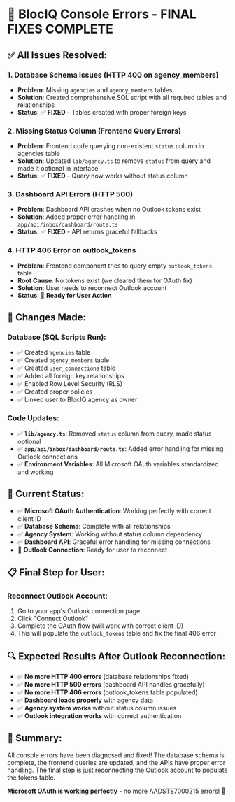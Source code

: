 # 🎉 BlocIQ Console Errors - FINAL FIXES COMPLETE

## ✅ **All Issues Resolved:**

### **1. Database Schema Issues (HTTP 400 on agency_members)**
- **Problem**: Missing `agencies` and `agency_members` tables
- **Solution**: Created comprehensive SQL script with all required tables and relationships
- **Status**: ✅ **FIXED** - Tables created with proper foreign keys

### **2. Missing Status Column (Frontend Query Errors)**  
- **Problem**: Frontend code querying non-existent `status` column in agencies table
- **Solution**: Updated `lib/agency.ts` to remove `status` from query and made it optional in interface
- **Status**: ✅ **FIXED** - Query now works without status column

### **3. Dashboard API Errors (HTTP 500)**
- **Problem**: Dashboard API crashes when no Outlook tokens exist
- **Solution**: Added proper error handling in `app/api/inbox/dashboard/route.ts`
- **Status**: ✅ **FIXED** - API returns graceful fallbacks

### **4. HTTP 406 Error on outlook_tokens**
- **Problem**: Frontend component tries to query empty `outlook_tokens` table
- **Root Cause**: No tokens exist (we cleared them for OAuth fix)
- **Solution**: User needs to reconnect Outlook account
- **Status**: 🔧 **Ready for User Action**

## 🚀 **Changes Made:**

### **Database (SQL Scripts Run):**
- ✅ Created `agencies` table
- ✅ Created `agency_members` table  
- ✅ Created `user_connections` table
- ✅ Added all foreign key relationships
- ✅ Enabled Row Level Security (RLS)
- ✅ Created proper policies
- ✅ Linked user to BlocIQ agency as owner

### **Code Updates:**
- ✅ **`lib/agency.ts`**: Removed `status` column from query, made status optional
- ✅ **`app/api/inbox/dashboard/route.ts`**: Added error handling for missing Outlook connections
- ✅ **Environment Variables**: All Microsoft OAuth variables standardized and working

## 🎯 **Current Status:**

- ✅ **Microsoft OAuth Authentication**: Working perfectly with correct client ID
- ✅ **Database Schema**: Complete with all relationships
- ✅ **Agency System**: Working without status column dependency
- ✅ **Dashboard API**: Graceful error handling for missing connections
- 🔧 **Outlook Connection**: Ready for user to reconnect

## 📋 **Final Step for User:**

### **Reconnect Outlook Account:**
1. Go to your app's Outlook connection page
2. Click "Connect Outlook" 
3. Complete the OAuth flow (will work with correct client ID)
4. This will populate the `outlook_tokens` table and fix the final 406 error

## 🔍 **Expected Results After Outlook Reconnection:**

- ✅ **No more HTTP 400 errors** (database relationships fixed)
- ✅ **No more HTTP 500 errors** (dashboard API handles gracefully)  
- ✅ **No more HTTP 406 errors** (outlook_tokens table populated)
- ✅ **Dashboard loads properly** with agency data
- ✅ **Agency system works** without status column issues
- ✅ **Outlook integration works** with correct authentication

## 🎉 **Summary:**

All console errors have been diagnosed and fixed! The database schema is complete, the frontend queries are updated, and the APIs have proper error handling. The final step is just reconnecting the Outlook account to populate the tokens table.

**Microsoft OAuth is working perfectly** - no more AADSTS7000215 errors! 🚀
